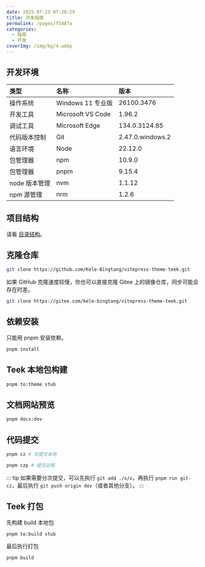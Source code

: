 ```yaml
---
date: 2025-07-23 07:20:29
title: 开发指南
permalink: /pages/f5487a
categories:
  - 指南
  - 开发
coverImg: /img/bg/4.webp
---
```



## 开发环境

| 类型          | 名称              | 版本             |
| :------------ | :---------------- | :--------------- |
| 操作系统      | Windows 11 专业版 | 26100.3476       |
| 开发工具      | Microsoft VS Code | 1.96.2           |
| 调试工具      | Microsoft Edge    | 134.0.3124.85    |
| 代码版本控制  | Git               | 2.47.0.windows.2 |
| 语言环境      | Node              | 22.12.0          |
| 包管理器      | npm               | 10.9.0           |
| 包管理器      | pnpm              | 9.15.4           |
| node 版本管理 | nvm               | 1.1.12           |
| npm 源管理    | nrm               | 1.2.6            |

## 项目结构

请看 [目录结构](/develop/catalogue)。

## 克隆仓库

```sh
git clone https://github.com/Kele-Bingtang/vitepress-theme-teek.git
```

如果 GitHub 克隆速度较慢，你也可以直接克隆 Gitee 上的镜像仓库，同步可能会存在时差。

```sh
git clone https://gitee.com/kele-bingtang/vitepress-theme-teek.git
```

## 依赖安装

只能用 pnpm 安装依赖。

```sh
pnpm install
```

## Teek 本地包构建

```bash
pnpm to:theme stub
```

## 文档网站预览

```sh
pnpm docs:dev
```

## 代码提交

```sh
pnpm cz # 仅提交本地

pnpm czp # 提交远程
```

::: tip
如果需要分次提交，可以先执行 `git add ./x/x`，再执行 `pnpm run git-cz`，最后执行 `git push origin dev`（或者其他分支）。
:::

## Teek 打包

先构建 build 本地包

```bash
pnpm to:build stub
```

最后执行打包

```sh
pnpm build
```
